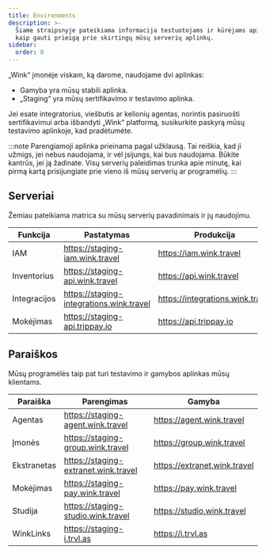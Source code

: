 ```yaml
---
title: Environments
description: >-
  Šiame straipsnyje pateikiama informacija testuotojams ir kūrėjams apie tai,
  kaip gauti prieigą prie skirtingų mūsų serverių aplinkų.
sidebar:
  order: 8
---
```

„Wink“ įmonėje viskam, ką darome, naudojame dvi aplinkas:

* Gamyba yra mūsų stabili aplinka.
* „Staging“ yra mūsų sertifikavimo ir testavimo aplinka.

Jei esate integratorius, viešbutis ar kelionių agentas, norintis pasiruošti sertifikavimui arba išbandyti „Wink“ platformą, susikurkite paskyrą mūsų testavimo aplinkoje, kad pradėtumėte.

:::note
Parengiamoji aplinka prieinama pagal užklausą. Tai reiškia, kad ji užmigs, jei nebus naudojama, ir vėl įsijungs, kai bus naudojama. Būkite kantrūs, jei ją žadinate. Visų serverių paleidimas trunka apie minutę, kai pirmą kartą prisijungiate prie vieno iš mūsų serverių ar programėlių.
:::

## Serveriai

Žemiau pateikiama matrica su mūsų serverių pavadinimais ir jų naudojimu.

| Funkcija | Pastatymas | Produkcija
| ------- | ------- | ---------- |
| IAM | https://staging-iam.wink.travel | https://iam.wink.travel |
| Inventorius | https://staging-api.wink.travel | https://api.wink.travel |
| Integracijos | https://staging-integrations.wink.travel | https://integrations.wink.travel |
| Mokėjimas | https://staging-api.trippay.io | https://api.trippay.io |

## Paraiškos

Mūsų programėlės taip pat turi testavimo ir gamybos aplinkas mūsų klientams.

| Paraiška | Parengimas | Gamyba
| ------- | ------- | ---------- |
| Agentas | https://staging-agent.wink.travel | https://agent.wink.travel |
| Įmonės | https://staging-group.wink.travel | https://group.wink.travel |
| Ekstranetas | https://staging-extranet.wink.travel | https://extranet.wink.travel |
| Mokėjimas | https://staging-pay.wink.travel | https://pay.wink.travel |
| Studija | https://staging-studio.wink.travel | https://studio.wink.travel |
| WinkLinks | https://staging-i.trvl.as | https://i.trvl.as |

